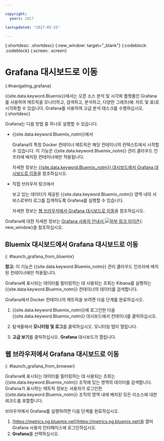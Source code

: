 ```yaml
---

copyright:
  years: 2017

lastupdated: "2017-05-25"

---
```



{:shortdesc: .shortdesc}
{:new_window: target="_blank"}
{:codeblock: .codeblock}
{:screen: .screen}

# Grafana 대시보드로 이동
{:#navigating_grafana}

{{site.data.keyword.Bluemix}}에서는 오픈 소스 분석 및 시각화 플랫폼인 Grafana를 사용하여 메트릭을 모니터하고, 검색하고, 분석하고, 다양한 그래프(예: 차트 및 표)로 시각화할 수 있습니다. Grafana를 사용하여 고급 분석 태스크를 수행하십시오.
{:shortdesc}

Grafana는 다음 방법 중 하나로 실행할 수 있습니다. 

* {{site.data.keyword.Bluemix_notm}}에서

    Grafana의 특정 Docker 컨테이너 메트릭은 해당 컨테이너의 컨텍스트에서 시작할 수 있습니다. 이 기능은 {{site.data.keyword.Bluemix_notm}} 관리 클라우드 인프라에 배치된 컨테이너에만 적용됩니다.  
    
    자세한 정보는 [{{site.data.keyword.Bluemix_notm}} 대시보드에서 Grafana 대시보드로 이동](navigating_grafana.html#launch_grafana_from_bluemix)을 참조하십시오. 

* 직접 브라우저 링크에서

    보고 있는 데이터가 제공된 {{site.data.keyword.Bluemix_notm}} 영역 내의 서비스로부터 로그를 집계하도록 Grafana를 실행할 수 있습니다. 
    
    자세한 정보는 [웹 브라우저에서 Grafana 대시보드로 이동](navigating_grafana.html#launch_grafana_from_browser)을 참조하십시오. 
    
Grafana에 대한 자세한 정보는 [Grafana 사용자 안내서 ![외부 링크 아이콘](../../../icons/launch-glyph.svg "외부 링크 아이콘")](http://docs.grafana.org/guides/getting_started/){: new_window}을 참조하십시오. 


##  Bluemix 대시보드에서 Grafana 대시보드로 이동
{: #launch_grafana_from_bluemix}

**참고:** 이 기능은 {{site.data.keyword.Bluemix_notm}} 관리 클라우드 인프라에 배치된 컨테이너에만 적용됩니다.  

Grafana에 표시되는 데이터를 필터링하는 데 사용되는 조회는 Kibana를 실행하는 {{site.data.keyword.Bluemix_notm}} 컨테이너의 데이터를 검색합니다.  

Grafana에서 Docker 컨테이너의 메트릭을 보려면 다음 단계를 완료하십시오. 

1. {{site.data.keyword.Bluemix_notm}}에 로그인한 다음 {{site.data.keyword.Bluemix_notm}} 대시보드에서 컨테이너를 클릭하십시오.  
    
2. 탐색줄에서 **모니터링 및 로그**를 클릭하십시오. 모니터링 탭이 열립니다.  
    
3. **고급 보기**를 클릭하십시오. **Grafana** 대시보드가 열립니다. 


##  웹 브라우저에서 Grafana 대시보드로 이동
{: #launch_grafana_from_browser}

Grafana에 표시되는 데이터를 필터링하는 데 사용되는 조회는 {{site.data.keyword.Bluemix_notm}} 조직에 있는 영역의 데이터를 검색합니다. Grafana가 표시하는 메트릭 정보는 사용자가 로그인한 {{site.data.keyword.Bluemix_notm}} 조직의 영역 내에 배치된 모든 리소스에 대한 레코드를 포함합니다. 

브라우저에서 Grafana를 실행하려면 다음 단계를 완료하십시오. 

1. [https://metrics.ng.bluemix.net](https://metrics.ng.bluemix.net)을 열어 Grafana 사용자 인터페이스에 로그인하십시오. 
2. **Grafana**를 선택하십시오. 
     

